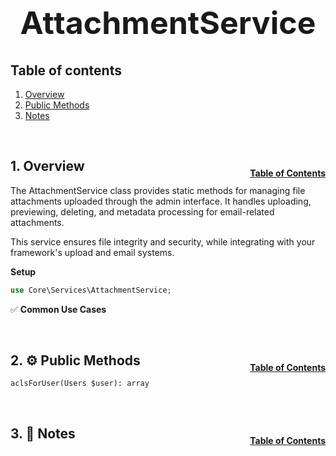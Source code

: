 <h1 style="font-size: 50px; text-align: center;">AttachmentService</h1>

## Table of contents
1. [Overview](#overview)
2. [Public Methods](#public-methods)
3. [Notes](#notes)

<br>

## 1. Overview <a id="overview"></a><span style="float: right; font-size: 14px; padding-top: 15px;">[Table of Contents](#table-of-contents)</span>
The AttachmentService class provides static methods for managing file attachments uploaded through the admin interface. It handles uploading, previewing, deleting, and metadata processing for email-related attachments.

This service ensures file integrity and security, while integrating with your framework's upload and email systems.

**Setup**
```php
use Core\Services\AttachmentService;
```

✅ **Common Use Cases**

<br>

## 2. ⚙️ Public Methods <a id="public-methods"></a><span style="float: right; font-size: 14px; padding-top: 15px;">[Table of Contents](#table-of-contents)</span>
`aclsForUser(Users $user): array`

<br>

## 3. 🧠 Notes <a id="notes"></a><span style="float: right; font-size: 14px; padding-top: 15px;">[Table of Contents](#table-of-contents)</span>